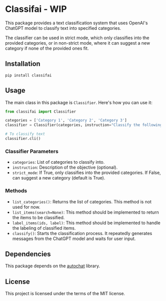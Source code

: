 # Classifai - WIP

This package provides a text classification system that uses OpenAI's ChatGPT model to classify text into specified categories.

The classifier can be used in strict mode, which only classifies into the provided categories, or in non-strict mode, where it can suggest a new category if none of the provided ones fit.

## Installation

```
pip install classifai
```

## Usage

The main class in this package is `Classifier`. Here's how you can use it:

```python
from classifai import Classifier

categories = ['Category 1', 'Category 2', 'Category 3']
classifier = Classifier(categories, instruction="Classify the following items", strict_mode=True)

# To classify text
classifier.cli()
```

### Classifier Parameters

- `categories`: List of categories to classify into.
- `instruction`: Description of the objective (optional).
- `strict_mode`: If True, only classifies into the provided categories. If False, can suggest a new category (default is True).

### Methods

- `list_categories()`: Returns the list of categories. This method is not used for now.
- `list_items(search=None)`: This method should be implemented to return the items to be classified.
- `label_items(ids, label)`: This method should be implemented to handle the labeling of classified items.
- `classify()`: Starts the classification process. It repeatedly generates messages from the ChatGPT model and waits for user input.

## Dependencies

This package depends on the [autochat](https://github.com/BenderV/autochat) library.

## License

This project is licensed under the terms of the MIT license.
